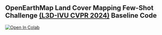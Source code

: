 ## OpenEarthMap Land Cover Mapping Few-Shot Challenge [(L3D-IVU CVPR 2024)](https://sites.google.com/view/l3divu2024/overview) Baseline Code


[![Open In Colab](https://colab.research.google.com/assets/colab-badge.svg)]()